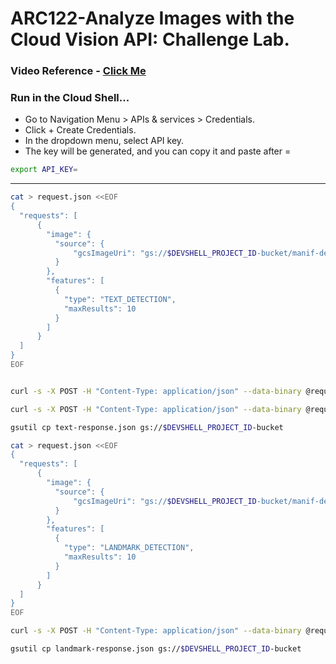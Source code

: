 # ARC122-Analyze Images with the Cloud Vision API: Challenge Lab.

### Video Reference - [Click Me](https://youtu.be/K61nsYHaw4w?si=xSrkY2K8oAOgI882)

### Run in the Cloud Shell...

- Go to Navigation Menu > APIs & services > Credentials.
- Click + Create Credentials.
- In the dropdown menu, select API key.
- The key will be generated, and you can copy it and paste after =

```bash
export API_KEY=
```

---

```bash
cat > request.json <<EOF
{
  "requests": [
      {
        "image": {
          "source": {
              "gcsImageUri": "gs://$DEVSHELL_PROJECT_ID-bucket/manif-des-sans-papiers.jpg"
          }
        },
        "features": [
          {
            "type": "TEXT_DETECTION",
            "maxResults": 10
          }
        ]
      }
  ]
}
EOF


curl -s -X POST -H "Content-Type: application/json" --data-binary @request.json  https://vision.googleapis.com/v1/images:annotate?key=${API_KEY}

curl -s -X POST -H "Content-Type: application/json" --data-binary @request.json  https://vision.googleapis.com/v1/images:annotate?key=${API_KEY} -o text-response.json

gsutil cp text-response.json gs://$DEVSHELL_PROJECT_ID-bucket

cat > request.json <<EOF
{
  "requests": [
      {
        "image": {
          "source": {
              "gcsImageUri": "gs://$DEVSHELL_PROJECT_ID-bucket/manif-des-sans-papiers.jpg"
          }
        },
        "features": [
          {
            "type": "LANDMARK_DETECTION",
            "maxResults": 10
          }
        ]
      }
  ]
}
EOF

curl -s -X POST -H "Content-Type: application/json" --data-binary @request.json  https://vision.googleapis.com/v1/images:annotate?key=${API_KEY} -o landmark-response.json

gsutil cp landmark-response.json gs://$DEVSHELL_PROJECT_ID-bucket
```
